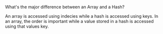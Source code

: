 What's the major difference between an Array and a Hash?

An array is accessed using indecies while a hash is accessed using keys. In an array, the order is important while a value stored in a hash is accessed using that values key.